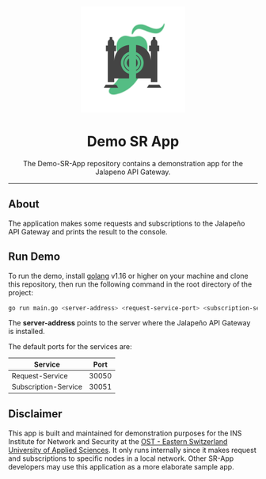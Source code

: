 <p align="center">
    <img src="https://github.com/jalapeno-api-gateway/.github/raw/main/img/logo.png">
</p>
<h1 align="center">Demo SR App</h1>
<p align="center">
The Demo-SR-App repository contains a demonstration app for the Jalapeno API Gateway.
</p>

---

## About
The application makes some requests and subscriptions to the Jalapeño API Gateway and prints the result to the console.

## Run Demo
To run the demo, install [golang](https://golang.org/doc/install) v1.16 or higher on your machine and clone this repository, then run the following command in the root directory of the project:

```bash
go run main.go <server-address> <request-service-port> <subscription-service-port>
```

The **server-address** points to the server where the Jalapeño API Gateway is installed.

The default ports for the services are:

| Service | Port |
| --- | --- |
| Request-Service | 30050 |
| Subscription-Service | 30051 |

## Disclaimer
This app is built and maintained for demonstration purposes for the INS Institute for Network and Security at the [OST - Eastern Switzerland University of Applied Sciences](https://www.ost.ch/en/). It only runs internally since it makes request and subscriptions to specific nodes in a local network. Other SR-App developers may use this application as a more elaborate sample app.
